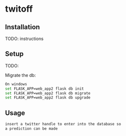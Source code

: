 # twitoff
## Installation
TODO: instructions
## Setup

TODO: 

Migrate the db:

```sh
On windows
set FLASK_APP=web_app2 flask db init
set FLASK_APP=web_app2 flask db migrate
set FLASK_APP=web_app2 flask db upgrade
```

## Usage

```sh
insert a twitter handle to enter into the database so
a prediction can be made
```

